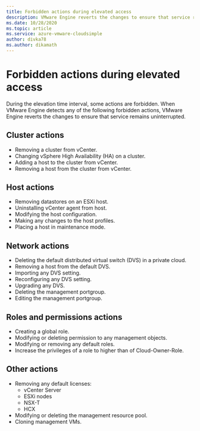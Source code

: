 ```yaml
--- 
title: Forbidden actions during elevated access
description: VMware Engine reverts the changes to ensure that service remains uninterrupted when VMware Engine detects any of the following forbidden actions.
ms.date: 10/28/2020 
ms.topic: article 
ms.service: azure-vmware-cloudsimple 
author: divka78  
ms.author: dikamath 
---
```


# Forbidden actions during elevated access

During the elevation time interval, some actions are forbidden. When VMware Engine detects any of the following forbidden actions, VMware Engine reverts the changes to ensure that service remains uninterrupted.

## Cluster actions

- Removing a cluster from vCenter.
- Changing vSphere High Availability (HA) on a cluster.
- Adding a host to the cluster from vCenter.
- Removing a host from the cluster from vCenter.

## Host actions

- Removing datastores on an ESXi host.
- Uninstalling vCenter agent from host.
- Modifying the host configuration.
- Making any changes to the host profiles.
- Placing a host in maintenance mode.

## Network actions

- Deleting the default distributed virtual switch (DVS) in a private cloud.
- Removing a host from the default DVS.
- Importing any DVS setting.
- Reconfiguring any DVS setting.
- Upgrading any DVS.
- Deleting the management portgroup.
- Editing the management portgroup.

## Roles and permissions actions

- Creating a global role.
- Modifying or deleting permission to any management objects.
- Modifying or removing any default roles.
- Increase the privileges of a role to higher than of Cloud-Owner-Role.

## Other actions

- Removing any default licenses:
  - vCenter Server
  - ESXi nodes
  - NSX-T
  - HCX
- Modifying or deleting the management resource pool.
- Cloning management VMs.